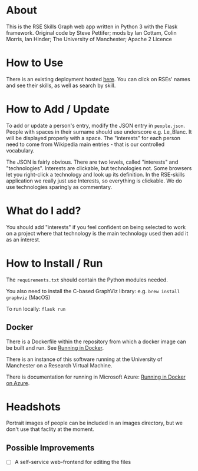 # About
This is the RSE Skills Graph web app written in Python 3 with the Flask framework. Original code by Steve Pettifer; mods by Ian Cottam, Colin Morris, Ian Hinder; The University of Manchester; Apache 2 Licence

# How to Use

There is an existing deployment hosted [here](https://rseskillsgraph.itservices.manchester.ac.uk/). You can click on RSEs' names and see their skills, as well as search by skill.

# How to Add / Update
To add or update a person's entry, modify the JSON entry in `people.json`. People with spaces in their surname should use underscore e.g. Le_Blanc.
It will be displayed properly with a space. The "interests" for each person need to come from Wikipedia main entries - that is our controlled vocabulary.

The JSON is fairly obvious. There are two levels, called "interests" and "technologies". Interests are clickable, but technologies not. Some browsers let you right-click a technology and look up its definition. In the RSE-skills application we really just use Interests, so everything is clickable. We do use technologies sparingly as commentary.

# What do I add?
You should add "interests" if you feel confident on being selected to work on a project where that technology is the main technology used then add it as an interest.

# How to Install / Run
The `requirements.txt` should contain the Python modules needed.

You also need to install the C-based GraphViz library: e.g. `brew install graphviz` (MacOS)

To run locally: `flask run`

## Docker
There is a Dockerfile within the repository from which a docker image can be built and run.  See [Running in Docker](doc/RunningInDocker.md).

There is an instance of this software running at the University of Manchester on a Research Virtual Machine.

There is documentation for running in Microsoft Azure: [Running in Docker on Azure](doc/RunningOnAzureWithDocker.md).

# Headshots
Portrait images of people can be included in an images directory, but we don't use that faclity at the moment.

## Possible Improvements
- [ ] A self-service web-frontend for editing the files
